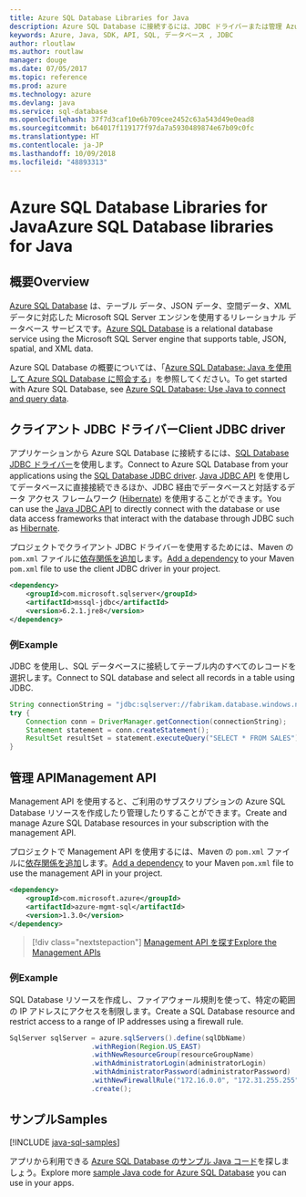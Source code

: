 ```yaml
---
title: Azure SQL Database Libraries for Java
description: Azure SQL Database に接続するには、JDBC ドライバーまたは管理 Azure SQL Database インスタンスと Management API を使用します。
keywords: Azure, Java, SDK, API, SQL, データベース , JDBC
author: rloutlaw
ms.author: routlaw
manager: douge
ms.date: 07/05/2017
ms.topic: reference
ms.prod: azure
ms.technology: azure
ms.devlang: java
ms.service: sql-database
ms.openlocfilehash: 37f7d3caf10e6b709cee2452c63a543d49e0ead8
ms.sourcegitcommit: b64017f119177f97da7a5930489874e67b09c0fc
ms.translationtype: HT
ms.contentlocale: ja-JP
ms.lasthandoff: 10/09/2018
ms.locfileid: "48893313"
---
```

# <a name="azure-sql-database-libraries-for-java"></a><span data-ttu-id="d9f2a-104">Azure SQL Database Libraries for Java</span><span class="sxs-lookup"><span data-stu-id="d9f2a-104">Azure SQL Database libraries for Java</span></span>

## <a name="overview"></a><span data-ttu-id="d9f2a-105">概要</span><span class="sxs-lookup"><span data-stu-id="d9f2a-105">Overview</span></span>

<span data-ttu-id="d9f2a-106">[Azure SQL Database](/azure/sql-database/sql-database-technical-overview) は、テーブル データ、JSON データ、空間データ、XML データに対応した Microsoft SQL Server エンジンを使用するリレーショナル データベース サービスです。</span><span class="sxs-lookup"><span data-stu-id="d9f2a-106">[Azure SQL Database](/azure/sql-database/sql-database-technical-overview) is a relational database service using the Microsoft SQL Server engine that supports table, JSON, spatial, and XML data.</span></span> 

<span data-ttu-id="d9f2a-107">Azure SQL Database の概要については、「[Azure SQL Database: Java を使用して Azure SQL Database に照会する](/azure/sql-database/sql-database-connect-query-java)」を参照してください。</span><span class="sxs-lookup"><span data-stu-id="d9f2a-107">To get started with Azure SQL Database, see [Azure SQL Database: Use Java to connect and query data](/azure/sql-database/sql-database-connect-query-java).</span></span>

## <a name="client-jdbc-driver"></a><span data-ttu-id="d9f2a-108">クライアント JDBC ドライバー</span><span class="sxs-lookup"><span data-stu-id="d9f2a-108">Client JDBC driver</span></span>

<span data-ttu-id="d9f2a-109">アプリケーションから Azure SQL Database に接続するには、[SQL Database JDBC ドライバー](/sql/connect/jdbc/microsoft-jdbc-driver-for-sql-server)を使用します。</span><span class="sxs-lookup"><span data-stu-id="d9f2a-109">Connect to Azure SQL Database from your applications using the [SQL Database JDBC driver](/sql/connect/jdbc/microsoft-jdbc-driver-for-sql-server).</span></span> <span data-ttu-id="d9f2a-110">[Java JDBC API](https://docs.oracle.com/javase/8/docs/technotes/guides/jdbc/) を使用してデータベースに直接接続できるほか、JDBC 経由でデータベースと対話するデータ アクセス フレームワーク ([Hibernate](http://hibernate.org/)) を使用することができます。</span><span class="sxs-lookup"><span data-stu-id="d9f2a-110">You can use the [Java JDBC API](https://docs.oracle.com/javase/8/docs/technotes/guides/jdbc/) to directly connect with the database or use data access frameworks that interact with the database through JDBC such as [Hibernate](http://hibernate.org/).</span></span>

<span data-ttu-id="d9f2a-111">プロジェクトでクライアント JDBC ドライバーを使用するためには、Maven の `pom.xml` ファイルに[依存関係を追加](https://maven.apache.org/guides/getting-started/index.html#How_do_I_use_external_dependencies)します。</span><span class="sxs-lookup"><span data-stu-id="d9f2a-111">[Add a dependency](https://maven.apache.org/guides/getting-started/index.html#How_do_I_use_external_dependencies) to your Maven `pom.xml` file to use the client JDBC driver in your project.</span></span>


```XML
<dependency>
    <groupId>com.microsoft.sqlserver</groupId>
    <artifactId>mssql-jdbc</artifactId>
    <version>6.2.1.jre8</version>
</dependency>
```   

### <a name="example"></a><span data-ttu-id="d9f2a-112">例</span><span class="sxs-lookup"><span data-stu-id="d9f2a-112">Example</span></span>

<span data-ttu-id="d9f2a-113">JDBC を使用し、SQL データベースに接続してテーブル内のすべてのレコードを選択します。</span><span class="sxs-lookup"><span data-stu-id="d9f2a-113">Connect to SQL database and select all records in a table using JDBC.</span></span>

```java
String connectionString = "jdbc:sqlserver://fabrikam.database.windows.net:1433;database=fiber;user=raisa;password=testpass;encrypt=true;hostNameInCertificate=*.database.windows.net;loginTimeout=30;";
try {
    Connection conn = DriverManager.getConnection(connectionString);
    Statement statement = conn.createStatement();
    ResultSet resultSet = statement.executeQuery("SELECT * FROM SALES");
}  
```

## <a name="management-api"></a><span data-ttu-id="d9f2a-114">管理 API</span><span class="sxs-lookup"><span data-stu-id="d9f2a-114">Management API</span></span>

<span data-ttu-id="d9f2a-115">Management API を使用すると、ご利用のサブスクリプションの Azure SQL Database リソースを作成したり管理したりすることができます。</span><span class="sxs-lookup"><span data-stu-id="d9f2a-115">Create and manage Azure SQL Database resources in your subscription with the management API.</span></span>   

<span data-ttu-id="d9f2a-116">プロジェクトで Management API を使用するには、Maven の `pom.xml` ファイルに[依存関係を追加](https://maven.apache.org/guides/getting-started/index.html#How_do_I_use_external_dependencies)します。</span><span class="sxs-lookup"><span data-stu-id="d9f2a-116">[Add a dependency](https://maven.apache.org/guides/getting-started/index.html#How_do_I_use_external_dependencies) to your Maven `pom.xml` file to use the management API in your project.</span></span>


```XML
<dependency>
    <groupId>com.microsoft.azure</groupId>
    <artifactId>azure-mgmt-sql</artifactId>
    <version>1.3.0</version>
</dependency>
```

> [!div class="nextstepaction"]
> [<span data-ttu-id="d9f2a-117">Management API を探す</span><span class="sxs-lookup"><span data-stu-id="d9f2a-117">Explore the Management APIs</span></span>](/java/api/overview/azure/sql/management)

### <a name="example"></a><span data-ttu-id="d9f2a-118">例</span><span class="sxs-lookup"><span data-stu-id="d9f2a-118">Example</span></span>

<span data-ttu-id="d9f2a-119">SQL Database リソースを作成し、ファイアウォール規則を使って、特定の範囲の IP アドレスにアクセスを制限します。</span><span class="sxs-lookup"><span data-stu-id="d9f2a-119">Create a SQL Database resource and restrict access to a range of IP addresses using a firewall rule.</span></span>

```java
SqlServer sqlServer = azure.sqlServers().define(sqlDbName)
                    .withRegion(Region.US_EAST)
                    .withNewResourceGroup(resourceGroupName)
                    .withAdministratorLogin(administratorLogin)
                    .withAdministratorPassword(administratorPassword)
                    .withNewFirewallRule("172.16.0.0", "172.31.255.255")
                    .create();
```

## <a name="samples"></a><span data-ttu-id="d9f2a-120">サンプル</span><span class="sxs-lookup"><span data-stu-id="d9f2a-120">Samples</span></span>

[!INCLUDE [java-sql-samples](../docs-ref-conceptual/includes/sql.md)]

<span data-ttu-id="d9f2a-121">アプリから利用できる [Azure SQL Database のサンプル Java コード](https://azure.microsoft.com/resources/samples/?platform=java&term=SQL)を探しましょう。</span><span class="sxs-lookup"><span data-stu-id="d9f2a-121">Explore more [sample Java code for Azure SQL Database](https://azure.microsoft.com/resources/samples/?platform=java&term=SQL) you can use in your apps.</span></span>